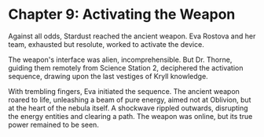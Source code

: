# Chapter 9: Activating the Weapon

Against all odds, Stardust reached the ancient weapon. Eva Rostova and her team, exhausted but resolute, worked to activate the device.

The weapon's interface was alien, incomprehensible. But Dr. Thorne, guiding them remotely from Science Station 2, deciphered the activation sequence, drawing upon the last vestiges of Kryll knowledge.

With trembling fingers, Eva initiated the sequence. The ancient weapon roared to life, unleashing a beam of pure energy, aimed not at Oblivion, but at the heart of the nebula itself. A shockwave rippled outwards, disrupting the energy entities and clearing a path. The weapon was online, but its true power remained to be seen.
